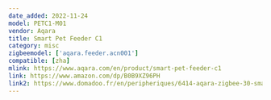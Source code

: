 ```yaml
---
date_added: 2022-11-24
model: PETC1-M01
vendor: Aqara
title: Smart Pet Feeder C1
category: misc
zigbeemodel: ['aqara.feeder.acn001']
compatible: [zha]
mlink: https://www.aqara.com/en/product/smart-pet-feeder-c1
link: https://www.amazon.com/dp/B0B9XZ96PH
link2: https://www.domadoo.fr/en/peripheriques/6414-aqara-zigbee-30-smart-pet-feeder-c1-6970504218178.html
---
```

